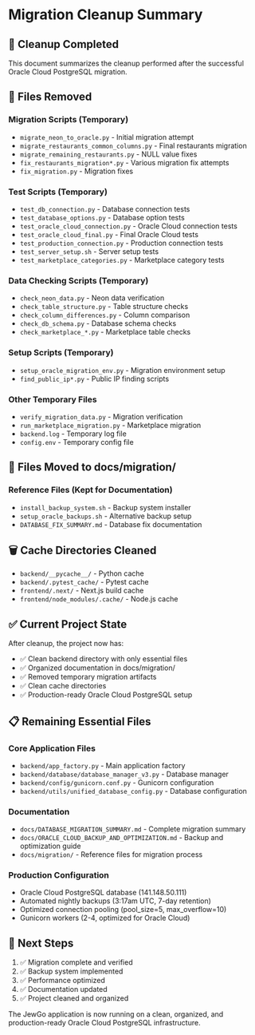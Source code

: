 # Migration Cleanup Summary

## 🧹 Cleanup Completed

This document summarizes the cleanup performed after the successful Oracle Cloud PostgreSQL migration.

## 📁 Files Removed

### Migration Scripts (Temporary)
- `migrate_neon_to_oracle.py` - Initial migration attempt
- `migrate_restaurants_common_columns.py` - Final restaurants migration
- `migrate_remaining_restaurants.py` - NULL value fixes
- `fix_restaurants_migration*.py` - Various migration fix attempts
- `fix_migration.py` - Migration fixes

### Test Scripts (Temporary)
- `test_db_connection.py` - Database connection tests
- `test_database_options.py` - Database option tests
- `test_oracle_cloud_connection.py` - Oracle Cloud connection tests
- `test_oracle_cloud_final.py` - Final Oracle Cloud tests
- `test_production_connection.py` - Production connection tests
- `test_server_setup.sh` - Server setup tests
- `test_marketplace_categories.py` - Marketplace category tests

### Data Checking Scripts (Temporary)
- `check_neon_data.py` - Neon data verification
- `check_table_structure.py` - Table structure checks
- `check_column_differences.py` - Column comparison
- `check_db_schema.py` - Database schema checks
- `check_marketplace_*.py` - Marketplace table checks

### Setup Scripts (Temporary)
- `setup_oracle_migration_env.py` - Migration environment setup
- `find_public_ip*.py` - Public IP finding scripts

### Other Temporary Files
- `verify_migration_data.py` - Migration verification
- `run_marketplace_migration.py` - Marketplace migration
- `backend.log` - Temporary log file
- `config.env` - Temporary config file

## 📁 Files Moved to docs/migration/

### Reference Files (Kept for Documentation)
- `install_backup_system.sh` - Backup system installer
- `setup_oracle_backups.sh` - Alternative backup setup
- `DATABASE_FIX_SUMMARY.md` - Database fix documentation

## 🗑️ Cache Directories Cleaned

- `backend/__pycache__/` - Python cache
- `backend/.pytest_cache/` - Pytest cache
- `frontend/.next/` - Next.js build cache
- `frontend/node_modules/.cache/` - Node.js cache

## ✅ Current Project State

After cleanup, the project now has:
- ✅ Clean backend directory with only essential files
- ✅ Organized documentation in docs/migration/
- ✅ Removed temporary migration artifacts
- ✅ Clean cache directories
- ✅ Production-ready Oracle Cloud PostgreSQL setup

## 📋 Remaining Essential Files

### Core Application Files
- `backend/app_factory.py` - Main application factory
- `backend/database/database_manager_v3.py` - Database manager
- `backend/config/gunicorn.conf.py` - Gunicorn configuration
- `backend/utils/unified_database_config.py` - Database configuration

### Documentation
- `docs/DATABASE_MIGRATION_SUMMARY.md` - Complete migration summary
- `docs/ORACLE_CLOUD_BACKUP_AND_OPTIMIZATION.md` - Backup and optimization guide
- `docs/migration/` - Reference files for migration process

### Production Configuration
- Oracle Cloud PostgreSQL database (141.148.50.111)
- Automated nightly backups (3:17am UTC, 7-day retention)
- Optimized connection pooling (pool_size=5, max_overflow=10)
- Gunicorn workers (2-4, optimized for Oracle Cloud)

## 🎯 Next Steps

1. ✅ Migration complete and verified
2. ✅ Backup system implemented
3. ✅ Performance optimized
4. ✅ Documentation updated
5. ✅ Project cleaned and organized

The JewGo application is now running on a clean, organized, and production-ready Oracle Cloud PostgreSQL infrastructure.
